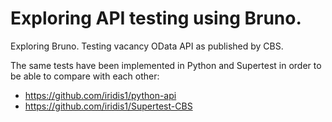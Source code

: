 # Exploring API testing using Bruno. 

Exploring Bruno. Testing vacancy OData API as published by CBS.

The same tests have been implemented in Python and Supertest in order to be able to compare with each other: 
- https://github.com/iridis1/python-api
- https://github.com/iridis1/Supertest-CBS
